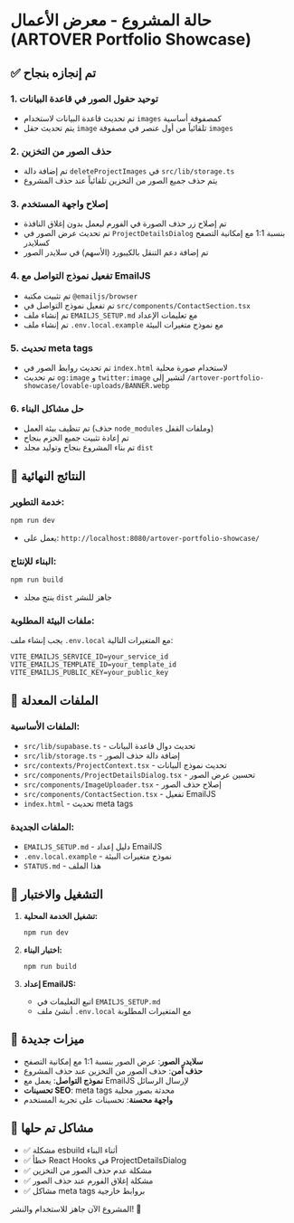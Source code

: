 # حالة المشروع - معرض الأعمال (ARTOVER Portfolio Showcase)

## ✅ تم إنجازه بنجاح

### 1. توحيد حقول الصور في قاعدة البيانات
- تم تحديث قاعدة البيانات لاستخدام `images` كمصفوفة أساسية
- يتم تحديث حقل `image` تلقائياً من أول عنصر في مصفوفة `images`

### 2. حذف الصور من التخزين
- تم إضافة دالة `deleteProjectImages` في `src/lib/storage.ts`
- يتم حذف جميع الصور من التخزين تلقائياً عند حذف المشروع

### 3. إصلاح واجهة المستخدم
- تم إصلاح زر حذف الصورة في الفورم ليعمل بدون إغلاق النافذة
- تم تحديث عرض الصور في `ProjectDetailsDialog` بنسبة 1:1 مع إمكانية التصفح كسلايدر
- تم إضافة دعم التنقل بالكيبورد (الأسهم) في سلايدر الصور

### 4. تفعيل نموذج التواصل مع EmailJS
- تم تثبيت مكتبة `@emailjs/browser`
- تم تفعيل نموذج التواصل في `src/components/ContactSection.tsx`
- تم إنشاء ملف `EMAILJS_SETUP.md` مع تعليمات الإعداد
- تم إنشاء ملف `.env.local.example` مع نموذج متغيرات البيئة

### 5. تحديث meta tags
- تم تحديث روابط الصور في `index.html` لاستخدام صورة محلية
- تم تحديث `og:image` و `twitter:image` لتشير إلى `/artover-portfolio-showcase/lovable-uploads/BANNER.webp`

### 6. حل مشاكل البناء
- تم تنظيف بيئة العمل (حذف `node_modules` وملفات القفل)
- تم إعادة تثبيت جميع الحزم بنجاح
- تم بناء المشروع بنجاح وتوليد مجلد `dist`

## 🚀 النتائج النهائية

### خدمة التطوير:
```bash
npm run dev
```
- يعمل على: `http://localhost:8080/artover-portfolio-showcase/`

### البناء للإنتاج:
```bash
npm run build
```
- ينتج مجلد `dist` جاهز للنشر

### ملفات البيئة المطلوبة:
يجب إنشاء ملف `.env.local` مع المتغيرات التالية:
```
VITE_EMAILJS_SERVICE_ID=your_service_id
VITE_EMAILJS_TEMPLATE_ID=your_template_id
VITE_EMAILJS_PUBLIC_KEY=your_public_key
```

## 📁 الملفات المعدلة

### الملفات الأساسية:
- `src/lib/supabase.ts` - تحديث دوال قاعدة البيانات
- `src/lib/storage.ts` - إضافة دالة حذف الصور
- `src/contexts/ProjectContext.tsx` - تحديث نموذج البيانات
- `src/components/ProjectDetailsDialog.tsx` - تحسين عرض الصور
- `src/components/ImageUploader.tsx` - إصلاح حذف الصور
- `src/components/ContactSection.tsx` - تفعيل EmailJS
- `index.html` - تحديث meta tags

### الملفات الجديدة:
- `EMAILJS_SETUP.md` - دليل إعداد EmailJS
- `.env.local.example` - نموذج متغيرات البيئة
- `STATUS.md` - هذا الملف

## 🔧 التشغيل والاختبار

1. **تشغيل الخدمة المحلية:**
   ```bash
   npm run dev
   ```

2. **اختبار البناء:**
   ```bash
   npm run build
   ```

3. **إعداد EmailJS:**
   - اتبع التعليمات في `EMAILJS_SETUP.md`
   - أنشئ ملف `.env.local` مع المتغيرات المطلوبة

## 🎯 ميزات جديدة

- **سلايدر الصور**: عرض الصور بنسبة 1:1 مع إمكانية التصفح
- **حذف آمن**: حذف الصور من التخزين عند حذف المشروع
- **نموذج التواصل**: يعمل مع EmailJS لإرسال الرسائل
- **تحسينات SEO**: meta tags محدثة بصور محلية
- **واجهة محسنة**: تحسينات على تجربة المستخدم

## 🐛 مشاكل تم حلها

- ✅ مشكلة esbuild أثناء البناء
- ✅ خطأ React Hooks في ProjectDetailsDialog
- ✅ مشكلة عدم حذف الصور من التخزين
- ✅ مشكلة إغلاق الفورم عند حذف الصور
- ✅ مشاكل meta tags بروابط خارجية

المشروع الآن جاهز للاستخدام والنشر! 🎉
